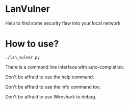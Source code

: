 # LanVulner

Help to find some security flaw into your local network

# How to use?
```
./lan_vulner.py
```

There is a command line interface with auto-completion.

Don't be affraid to use the help command.

Don't be affraid to use the info command too.

Don't be affraid to use Wireshark to debug. 
